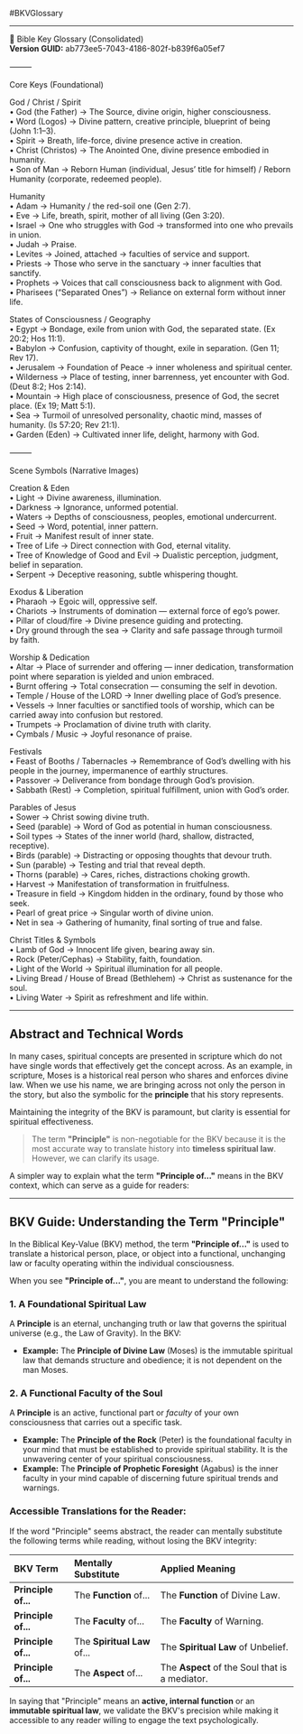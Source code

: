 #BKVGlossary  
___  

📖 Bible Key Glossary (Consolidated)  
**Version GUID:** ab773ee5-7043-4186-802f-b839f6a05ef7  

⸻  

Core Keys (Foundational)

God / Christ / Spirit  
	•	God (the Father) → The Source, divine origin, higher consciousness.  
	•	Word (Logos) → Divine pattern, creative principle, blueprint of being (John 1:1–3).  
	•	Spirit → Breath, life-force, divine presence active in creation.  
	•	Christ (Christos) → The Anointed One, divine presence embodied in humanity.  
	•	Son of Man → Reborn Human (individual, Jesus’ title for himself) / Reborn Humanity (corporate, redeemed people).  
  
Humanity  
	•	Adam → Humanity / the red-soil one (Gen 2:7).  
	•	Eve → Life, breath, spirit, mother of all living (Gen 3:20).  
	•	Israel → One who struggles with God → transformed into one who prevails in union.  
	•	Judah → Praise.  
	•	Levites → Joined, attached → faculties of service and support.  
	•	Priests → Those who serve in the sanctuary → inner faculties that sanctify.  
	•	Prophets → Voices that call consciousness back to alignment with God.  
	•	Pharisees (“Separated Ones”) → Reliance on external form without inner life.  
  
States of Consciousness / Geography  
	•	Egypt → Bondage, exile from union with God, the separated state. (Ex 20:2; Hos 11:1).  
	•	Babylon → Confusion, captivity of thought, exile in separation. (Gen 11; Rev 17).  
	•	Jerusalem → Foundation of Peace → inner wholeness and spiritual center.  
	•	Wilderness → Place of testing, inner barrenness, yet encounter with God. (Deut 8:2; Hos 2:14).  
	•	Mountain → High place of consciousness, presence of God, the secret place. (Ex 19; Matt 5:1).  
	•	Sea → Turmoil of unresolved personality, chaotic mind, masses of humanity. (Is 57:20; Rev 21:1).  
	•	Garden (Eden) → Cultivated inner life, delight, harmony with God.  

⸻

Scene Symbols (Narrative Images)  

Creation & Eden  
	•	Light → Divine awareness, illumination.  
	•	Darkness → Ignorance, unformed potential.  
	•	Waters → Depths of consciousness, peoples, emotional undercurrent.  
	•	Seed → Word, potential, inner pattern.  
	•	Fruit → Manifest result of inner state.  
	•	Tree of Life → Direct connection with God, eternal vitality.  
	•	Tree of Knowledge of Good and Evil → Dualistic perception, judgment, belief in separation.  
	•	Serpent → Deceptive reasoning, subtle whispering thought.  

Exodus & Liberation  
	•	Pharaoh → Egoic will, oppressive self.  
	•	Chariots → Instruments of domination — external force of ego’s power.  
	•	Pillar of cloud/fire → Divine presence guiding and protecting.  
	•	Dry ground through the sea → Clarity and safe passage through turmoil by faith.  

Worship & Dedication  
	•	Altar → Place of surrender and offering — inner dedication, transformation point where separation is yielded and union embraced.  
	•	Burnt offering → Total consecration — consuming the self in devotion.  
	•	Temple / House of the LORD → Inner dwelling place of God’s presence.  
	•	Vessels → Inner faculties or sanctified tools of worship, which can be carried away into confusion but restored.  
	•	Trumpets → Proclamation of divine truth with clarity.  
	•	Cymbals / Music → Joyful resonance of praise.  

Festivals  
	•	Feast of Booths / Tabernacles → Remembrance of God’s dwelling with his people in the journey, impermanence of earthly structures.  
	•	Passover → Deliverance from bondage through God’s provision.  
	•	Sabbath (Rest) → Completion, spiritual fulfillment, union with God’s order.  

Parables of Jesus  
	•	Sower → Christ sowing divine truth.  
	•	Seed (parable) → Word of God as potential in human consciousness.  
	•	Soil types → States of the inner world (hard, shallow, distracted, receptive).  
	•	Birds (parable) → Distracting or opposing thoughts that devour truth.  
	•	Sun (parable) → Testing and trial that reveal depth.  
	•	Thorns (parable) → Cares, riches, distractions choking growth.  
	•	Harvest → Manifestation of transformation in fruitfulness.  
	•	Treasure in field → Kingdom hidden in the ordinary, found by those who seek.  
	•	Pearl of great price → Singular worth of divine union.  
	•	Net in sea → Gathering of humanity, final sorting of true and false.  

Christ Titles & Symbols  
	•	Lamb of God → Innocent life given, bearing away sin.  
	•	Rock (Peter/Cephas) → Stability, faith, foundation.  
	•	Light of the World → Spiritual illumination for all people.  
	•	Living Bread / House of Bread (Bethlehem) → Christ as sustenance for the soul.  
	•	Living Water → Spirit as refreshment and life within.  

 
---

## Abstract and Technical Words

In many cases, spiritual concepts are presented in scripture which do not have single words that effectively get the concept across. As an example, in scripture, Moses is a historical real person who shares and enforces divine law. When we use his name, we are bringing across not only the person in the story, but also the symbolic for the **principle** that his story represents.

Maintaining the integrity of the BKV is paramount, but clarity is essential for spiritual effectiveness.

>The term **"Principle"** is non-negotiable for the BKV because it is the most accurate way to translate history into **timeless spiritual law**. However, we can clarify its usage.

A simpler way to explain what the term **"Principle of..."** means in the BKV context, which can serve as a guide for readers:

***

## BKV Guide: Understanding the Term "Principle"

In the Biblical Key-Value (BKV) method, the term **"Principle of..."** is used to translate a historical person, place, or object into a functional, unchanging law or faculty operating within the individual consciousness.

When you see **"Principle of..."**, you are meant to understand the following:

### 1. A Foundational Spiritual Law

A **Principle** is an eternal, unchanging truth or law that governs the spiritual universe (e.g., the Law of Gravity). In the BKV:

* **Example:** The **Principle of Divine Law** (Moses) is the immutable spiritual law that demands structure and obedience; it is not dependent on the man Moses.

### 2. A Functional Faculty of the Soul

A **Principle** is an active, functional part or *faculty* of your own consciousness that carries out a specific task.

* **Example:** The **Principle of the Rock** (Peter) is the foundational faculty in your mind that must be established to provide spiritual stability. It is the unwavering center of your spiritual consciousness.
* **Example:** The **Principle of Prophetic Foresight** (Agabus) is the inner faculty in your mind capable of discerning future spiritual trends and warnings.

### Accessible Translations for the Reader:

If the word "Principle" seems abstract, the reader can mentally substitute the following terms while reading, without losing the BKV integrity:

| BKV Term | Mentally Substitute | Applied Meaning |
| :--- | :--- | :--- |
| **Principle of...** | The **Function** of... | The **Function** of Divine Law. |
| **Principle of...** | The **Faculty** of... | The **Faculty** of Warning. |
| **Principle of...** | The **Spiritual Law** of... | The **Spiritual Law** of Unbelief. |
| **Principle of...** | The **Aspect** of... | The **Aspect** of the Soul that is a mediator. |

In saying that "Principle" means an **active, internal function** or an **immutable spiritual law**, we validate the BKV's precision while making it accessible to any reader willing to engage the text psychologically.
